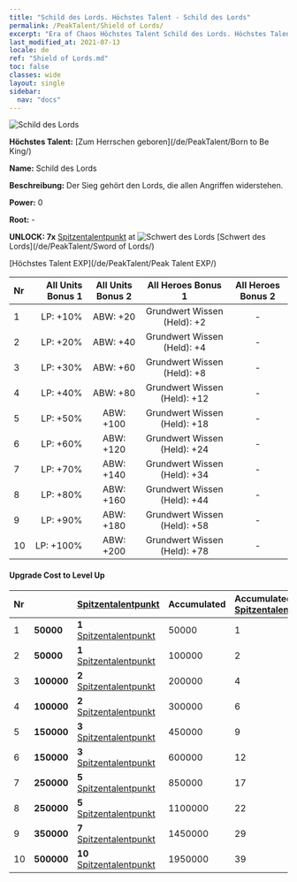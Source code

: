 ```yaml
---
title: "Schild des Lords. Höchstes Talent - Schild des Lords"
permalink: /PeakTalent/Shield of Lords/
excerpt: "Era of Chaos Höchstes Talent Schild des Lords. Höchstes Talent Schild des Lords. Schild des Lords"
last_modified_at: 2021-07-13
locale: de
ref: "Shield of Lords.md"
toc: false
classes: wide
layout: single
sidebar:
  nav: "docs"
---
```


  ![Schild des Lords](/images/pt/talent_4302.png)

  **Höchstes Talent:** [Zum Herrschen geboren](/de/PeakTalent/Born to Be King/)

  **Name:** Schild des Lords

  **Beschreibung:** Der Sieg gehört den Lords, die allen Angriffen widerstehen.

  **Power:** 0

  **Root:** -

  **UNLOCK: 7x** [Spitzentalentpunkt](/ItemsDE/con_934/) at ![Schwert des Lords](/images/pt/talent_4301.png) [Schwert des Lords](/de/PeakTalent/Sword of Lords/)

  [Höchstes Talent EXP](/de/PeakTalent/Peak Talent EXP/)

  | Nr | All Units Bonus 1 | All Units Bonus 2 | All Heroes Bonus 1 | All Heroes Bonus 2 |
  |:---|--------------:|:-------------:|:-------------:|:-------------:|
  | 1 | LP: +10% | ABW: +20 | Grundwert Wissen (Held): +2 | - |
  | 2 | LP: +20% | ABW: +40 | Grundwert Wissen (Held): +4 | - |
  | 3 | LP: +30% | ABW: +60 | Grundwert Wissen (Held): +8 | - |
  | 4 | LP: +40% | ABW: +80 | Grundwert Wissen (Held): +12 | - |
  | 5 | LP: +50% | ABW: +100 | Grundwert Wissen (Held): +18 | - |
  | 6 | LP: +60% | ABW: +120 | Grundwert Wissen (Held): +24 | - |
  | 7 | LP: +70% | ABW: +140 | Grundwert Wissen (Held): +34 | - |
  | 8 | LP: +80% | ABW: +160 | Grundwert Wissen (Held): +44 | - |
  | 9 | LP: +90% | ABW: +180 | Grundwert Wissen (Held): +58 | - |
  | 10 | LP: +100% | ABW: +200 | Grundwert Wissen (Held): +78 | - |


#### Upgrade Cost to Level Up

  | Nr | <i class="fas fa-coins"/> | [Spitzentalentpunkt](/ItemsDE/con_934/) | Accumulated <i class="fas fa-coins"/> | Accumulated [Spitzentalentpunkt](/ItemsDE/con_934/) |
  |:---|:--------------|:-------------|:-------------|:-------------|
  | 1 | **50000** | **1** [Spitzentalentpunkt](/ItemsDE/con_934/) | 50000 | 1 |
  | 2 | **50000** | **1** [Spitzentalentpunkt](/ItemsDE/con_934/) | 100000 | 2 |
  | 3 | **100000** | **2** [Spitzentalentpunkt](/ItemsDE/con_934/) | 200000 | 4 |
  | 4 | **100000** | **2** [Spitzentalentpunkt](/ItemsDE/con_934/) | 300000 | 6 |
  | 5 | **150000** | **3** [Spitzentalentpunkt](/ItemsDE/con_934/) | 450000 | 9 |
  | 6 | **150000** | **3** [Spitzentalentpunkt](/ItemsDE/con_934/) | 600000 | 12 |
  | 7 | **250000** | **5** [Spitzentalentpunkt](/ItemsDE/con_934/) | 850000 | 17 |
  | 8 | **250000** | **5** [Spitzentalentpunkt](/ItemsDE/con_934/) | 1100000 | 22 |
  | 9 | **350000** | **7** [Spitzentalentpunkt](/ItemsDE/con_934/) | 1450000 | 29 |
  | 10 | **500000** | **10** [Spitzentalentpunkt](/ItemsDE/con_934/) | 1950000 | 39 |
